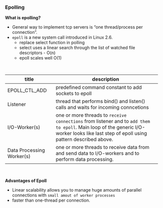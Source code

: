 ### Epolling


**What is epolling?**
- General way to implement tcp servers is “one thread/process per connection”.
- `epoll` is a new system call introduced in Linux 2.6.
    - replace select function in polling
    - select uses a linear search through the list of watched file descriptors - O(n)
    - epoll scales well O(1)


<br>

| title | description |
|--|--|
| EPOLL_CTL_ADD |  predefined command constant to add sockets to epoll |
| Listener | thread that performs bind() and listen() calls and waits for incoming conncetions |
| I/O-Worker(s) | one or more threads to `receive connections` from listener and to `add them to epoll`. Main loop of the generic I/O-worker looks like last step of epoll using pattern described above. |
| Data Processing Worker(s) |  one or more threads to receive data from and send data to I/O-workers and to perform data processing.|

<br>


**Advantages of Epoll**
- Linear scalability allows you to manage huge amounts of parallel connections with `small amout of worker processes`
- faster than one-thread per connection.
